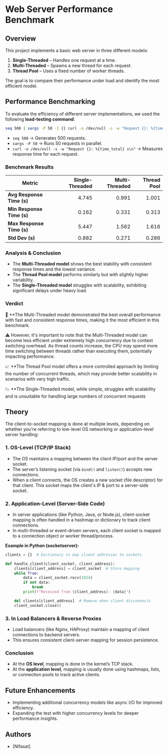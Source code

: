 # Web Server Performance Benchmark

## Overview
This project implements a basic web server in three different models:
1. **Single-Threaded** – Handles one request at a time.
2. **Multi-Threaded** – Spawns a new thread for each request.
3. **Thread Pool** – Uses a fixed number of worker threads.

The goal is to compare their performance under load and identify the most efficient model.

## Performance Benchmarking

To evaluate the efficiency of different server implementations, we used the following **load-testing command**:

```sh
seq 500 | xargs -P 50 -I {} curl -o /dev/null -s -w "Request {}: %{time_total} s\n" http://localhost:8010
```

- `seq 500` → Generates 500 requests.
- `xargs -P 50` → Runs 50 requests in parallel.
- `curl -o /dev/null -s -w "Request {}: %{time_total} s\n"` → Measures response time for each request.

### **Benchmark Results**

| Metric                    | Single-Threaded | Multi-Threaded | Thread Pool |
|---------------------------|---------------:|--------------:|------------:|
| **Avg Response Time (s)**  | 4.745           | 0.991          | 1.001       |
| **Min Response Time (s)**  | 0.162           | 0.331          | 0.313       |
| **Max Response Time (s)**  | 5.447           | 1.562          | 1.616       |
| **Std Dev (s)**            | 0.882           | 0.271          | 0.286       |

### **Analysis & Conclusion**
- The **Multi-Threaded model** shows the best stability with consistent response times and the lowest variance.
- The **Thread Pool model** performs similarly but with slightly higher variability.
- The **Single-Threaded model** struggles with scalability, exhibiting significant delays under heavy load.

### **Verdict**  
🚀 **The Multi-Threaded model demonstrated the best overall performance with fast and consistent response times, making it the most efficient in this benchmark.

⚠️ However, it's important to note that the Multi-Threaded model can become less efficient under extremely high concurrency due to context switching overhead. As thread counts increase, the CPU may spend more time switching between threads rather than executing them, potentially impacting performance.

📈 **The Thread Pool model offers a more controlled approach by limiting the number of concurrent threads, which may provide better scalability in scenarios with very high traffic.

📉 **The Single-Threaded model, while simple, struggles with scalability and is unsuitable for handling large numbers of concurrent requests

## Theory
The client-to-socket mapping is done at multiple levels, depending on whether you're referring to low-level OS networking or application-level server handling:

### **1. OS-Level (TCP/IP Stack)**
- The OS maintains a mapping between the client IP/port and the server socket.
- The server’s listening socket (via `bind()` and `listen()`) accepts new connections.
- When a client connects, the OS creates a new socket (file descriptor) for that client. This socket maps the client's IP & port to a server-side socket.

### **2. Application-Level (Server-Side Code)**
- In server applications (like Python, Java, or Node.js), client-socket mapping is often handled in a hashmap or dictionary to track client connections.
- In multi-threaded or event-driven servers, each client socket is mapped to a connection object or worker thread/process.

**Example in Python (socketserver):**

```python
clients = {}  # Dictionary to map client addresses to sockets

def handle_client(client_socket, client_address):
    clients[client_address] = client_socket  # Store mapping
    while True:
        data = client_socket.recv(1024)
        if not data:
            break
        print(f"Received from {client_address}: {data}")

    del clients[client_address]  # Remove when client disconnects
    client_socket.close()
```

### **3. In Load Balancers & Reverse Proxies**
- Load balancers (like Nginx, HAProxy) maintain a mapping of client connections to backend servers.
- This ensures consistent client-server mapping for session persistence.

### **Conclusion**
- At the **OS level**, mapping is done in the kernel’s TCP stack.
- At the **application level**, mapping is usually done using hashmaps, lists, or connection pools to track active clients.

## Future Enhancements
- Implementing additional concurrency models like async I/O for improved efficiency.
- Expanding the test with higher concurrency levels for deeper performance insights.

## Authors
- [Nifasat]

